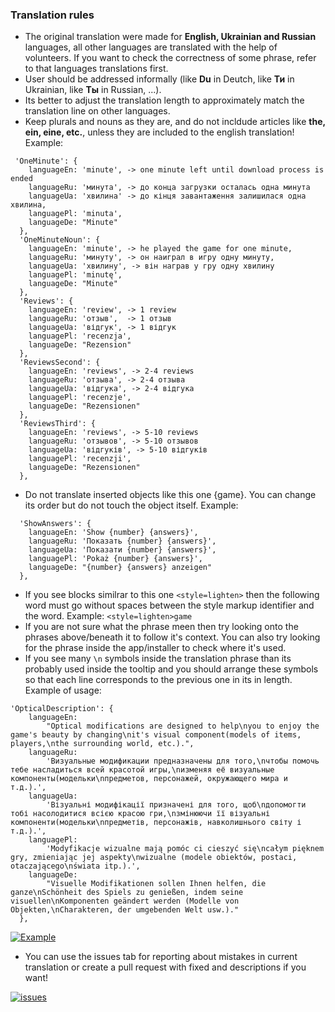 ### Translation rules

- The original translation were made for **English, Ukrainian and Russian** languages, all other languages are translated with the help of volunteers. If you want to check the correctness of some phrase, refer to that languages translations first.
- User should be addressed informally (like **Du** in Deutch, like **Ти** in Ukrainian,  like **Ты** in Russian, ...).
- Its better to adjust the translation length to approximately match the translation line on other languages.
- Keep plurals and nouns as they are, and do not incldude articles like **the, ein, eine, etc.**, unless they are included to the english translation! Example: 
```
 'OneMinute': {
    languageEn: 'minute', -> one minute left until download process is ended 
    languageRu: 'минута', -> до конца загрузки осталась одна минута
    languageUa: 'хвилина' -> до кінця завантаження залишилася одна хвилина,
    languagePl: 'minuta',
    languageDe: "Minute"
  },
  'OneMinuteNoun': {
    languageEn: 'minute', -> he played the game for one minute,
    languageRu: 'минуту', -> он наиграл в игру одну минуту,
    languageUa: 'хвилину', -> він награв у гру одну хвилину
    languagePl: 'minutę',
    languageDe: "Minute"
  },
  'Reviews': {
    languageEn: 'review', -> 1 review
    languageRu: 'отзыв',  -> 1 отзыв
    languageUa: 'відгук', -> 1 відгук
    languagePl: 'recenzja',
    languageDe: "Rezension"
  },
  'ReviewsSecond': {
    languageEn: 'reviews', -> 2-4 reviews
    languageRu: 'отзыва', -> 2-4 отзыва
    languageUa: 'відгука', -> 2-4 відгука
    languagePl: 'recenzje',
    languageDe: "Rezensionen"
  },
  'ReviewsThird': {
    languageEn: 'reviews', -> 5-10 reviews
    languageRu: 'отзывов', -> 5-10 отзывов
    languageUa: 'відгуків', -> 5-10 відгуків
    languagePl: 'recenzji',
    languageDe: "Rezensionen"
  },
```
- Do not translate inserted objects like this one {game}. You can change its order but do not touch the object itself. Example:
```
  'ShowAnswers': {
    languageEn: 'Show {number} {answers}',
    languageRu: 'Показать {number} {answers}',
    languageUa: 'Показати {number} {answers}',
    languagePl: 'Pokaż {number} {answers}',
    languageDe: "{number} {answers} anzeigen"
  },
```
- If you see blocks similrar to this one `<style=lighten>` then the following word must go without spaces between the style markup identifier and the word. Example: `<style=lighten>game`
- If you are not sure what the phrase meen then try looking onto the phrases above/beneath it to follow it's context. You can also try looking for the phrase inside the app/installer to check where it's used.
- If you see many `\n` symbols inside the translation phrase than its probably used inside the tooltip and you should arrange these symbols so that each line corresponds to the previous one in its in length. Example of usage:
```
'OpticalDescription': {
    languageEn:
        "Optical modifications are designed to help\nyou to enjoy the game's beauty by changing\nit's visual component(models of items, players,\nthe surrounding world, etc.).",
    languageRu:
        'Визуальные модификации предназначены для того,\nчтобы помочь тебе насладиться всей красотой игры,\nизменяя её визуальные компоненты(модельки\nпредметов, персонажей, окружающего мира и т.д.).',
    languageUa:
        'Візуальні модифікації призначені для того, щоб\nдопомогти тобі насолодитися всією красою гри,\nзмінюючи її візуальні компоненти(модельки\nпредметів, персонажів, навколишнього світу і т.д.).',
    languagePl:
        'Modyfikacje wizualne mają pomóc ci cieszyć się\ncałym pięknem gry, zmieniając jej aspekty\nwizualne (modele obiektów, postaci, otaczającego\nświata itp.).',
    languageDe:
        "Visuelle Modifikationen sollen Ihnen helfen, die ganze\nSchönheit des Spiels zu genießen, indem seine visuellen\nKomponenten geändert werden (Modelle von Objekten,\nCharakteren, der umgebenden Welt usw.)."
  },
```
[![Example](https://raw.githubusercontent.com/kirill-21/Translation/main/images/newLineExample.png "Example")](https://raw.githubusercontent.com/kirill-21/Translation/main/images/newLineExample.png "Example")

- You can use the issues tab for reporting about mistakes in current translation or create a pull request with fixed and descriptions if you want!

[![issues](https://img.shields.io/github/issues/pandao/editor.md.svg "issues")](https://github.com/kirill-21/Translation/issues "issues")
